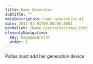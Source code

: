 ```yaml
---
title: Name Generator
subtitle: ""
metaDescription: name generation AI
date: 2017-01-01T00:00:00.000Z
permalink: /Name Generator/index.html
eleventyNavigation:
  key: NameGenerator
  order: 1
---
```


Pallas must add her generation device

